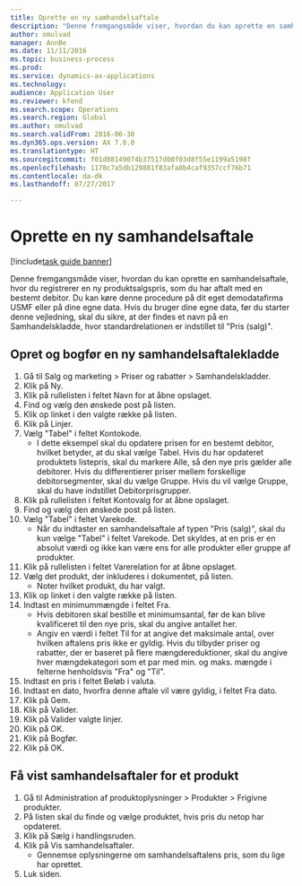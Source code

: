 ```yaml
--- 
title: Oprette en ny samhandelsaftale
description: "Denne fremgangsmåde viser, hvordan du kan oprette en samhandelsaftale, hvor du registrerer en ny produktsalgspris, som du har aftalt med en bestemt debitor."
author: omulvad
manager: AnnBe
ms.date: 11/11/2016
ms.topic: business-process
ms.prod: 
ms.service: dynamics-ax-applications
ms.technology: 
audience: Application User
ms.reviewer: kfend
ms.search.scope: Operations
ms.search.region: Global
ms.author: omulvad
ms.search.validFrom: 2016-06-30
ms.dyn365.ops.version: AX 7.0.0
ms.translationtype: HT
ms.sourcegitcommit: f01d88149074b37517d00f03d8f55e1199a5198f
ms.openlocfilehash: 1178c7a5db129801f83afa8b4caf9357ccf76b71
ms.contentlocale: da-dk
ms.lasthandoff: 07/27/2017

---
```

# <a name="create-a-new-trade-agreement"></a>Oprette en ny samhandelsaftale

[!include[task guide banner](../../includes/task-guide-banner.md)]

Denne fremgangsmåde viser, hvordan du kan oprette en samhandelsaftale, hvor du registrerer en ny produktsalgspris, som du har aftalt med en bestemt debitor. Du kan køre denne procedure på dit eget demodatafirma USMF eller på dine egne data. Hvis du bruger dine egne data, før du starter denne vejledning, skal du sikre, at der findes et navn på en Samhandelskladde, hvor standardrelationen er indstillet til "Pris (salg)".


## <a name="create-and-post-a-new-trade-agreement-journal"></a>Opret og bogfør en ny samhandelsaftalekladde
1. Gå til Salg og marketing > Priser og rabatter > Samhandelskladder.
2. Klik på Ny.
3. Klik på rullelisten i feltet Navn for at åbne opslaget.
4. Find og vælg den ønskede post på listen.
5. Klik op linket i den valgte række på listen.
6. Klik på Linjer.
7. Vælg "Tabel" i feltet Kontokode.
    * I dette eksempel skal du opdatere prisen for en bestemt debitor, hvilket betyder, at du skal vælge Tabel. Hvis du har opdateret produktets listepris, skal du markere Alle, så den nye pris gælder alle debitorer. Hvis du differentierer priser mellem forskellige debitorsegmenter, skal du vælge Gruppe. Hvis du vil vælge Gruppe, skal du have indstillet Debitorprisgrupper.  
8. Klik på rullelisten i feltet Kontovalg for at åbne opslaget.
9. Find og vælg den ønskede post på listen.
10. Vælg "Tabel" i feltet Varekode.
    * Når du indtaster en samhandelsaftale af typen "Pris (salg)", skal du kun vælge "Tabel" i feltet Varekode. Det skyldes, at en pris er en absolut værdi og ikke kan være ens for alle produkter eller gruppe af produkter.  
11. Klik på rullelisten i feltet Varerelation for at åbne opslaget.
12. Vælg det produkt, der inkluderes i dokumentet, på listen.
    * Noter hvilket produkt, du har valgt.  
13. Klik op linket i den valgte række på listen.
14. Indtast en minimummængde i feltet Fra.
    * Hvis debitoren skal bestille et minimumsantal, før de kan blive kvalificeret til den nye pris, skal du angive antallet her.  
    * Angiv en værdi i feltet Til for at angive det maksimale antal, over hvilken aftalens pris ikke er gyldig. Hvis du tilbyder priser og rabatter, der er baseret på flere mængdereduktioner, skal du angive hver mængdekategori som et par med min. og maks. mængde i felterne henholdsvis "Fra" og "Til".  
15. Indtast en pris i feltet Beløb i valuta.
16. Indtast en dato, hvorfra denne aftale vil være gyldig, i feltet Fra dato.
17. Klik på Gem.
18. Klik på Valider.
19. Klik på Valider valgte linjer.
20. Klik på OK.
21. Klik på Bogfør.
22. Klik på OK.

## <a name="view-trade-agreements-for-a-product"></a>Få vist samhandelsaftaler for et produkt
1. Gå til Administration af produktoplysninger > Produkter > Frigivne produkter.
2. På listen skal du finde og vælge produktet, hvis pris du netop har opdateret.
3. Klik på Sælg i handlingsruden.
4. Klik på Vis samhandelsaftaler.
    * Gennemse oplysningerne om samhandelsaftalens pris, som du lige har oprettet.    
5. Luk siden.



